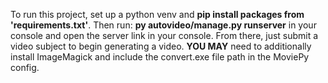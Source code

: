 To run this project, set up a python venv and **pip install packages from 'requirements.txt'**. Then run: **py autovideo/manage.py runserver** in your console and open the server link in your console. From there, just submit a video subject to begin generating a video. **YOU MAY** need to additionally install ImageMagick and include the convert.exe file path in 
the MoviePy config. 
